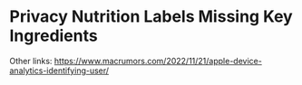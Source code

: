 # Privacy Nutrition Labels Missing Key Ingredients

Other links:
https://www.macrumors.com/2022/11/21/apple-device-analytics-identifying-user/

